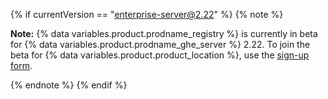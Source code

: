 {% if currentVersion == "enterprise-server@2.22" %}
{% note %}

**Note:** {% data variables.product.prodname_registry %} is currently in beta for {% data variables.product.prodname_ghe_server %} 2.22. To join the beta for {% data variables.product.product_location %}, use the [sign-up form](https://resources.github.com/beta-signup/).

{% endnote %}
{% endif %}
